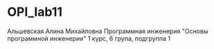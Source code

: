# OPI_lab11
Альшевская
Алина
Михайловна
Программная инженерия
"Основы программной инженерии"
1 курс, 6 група, подгруппа 1
